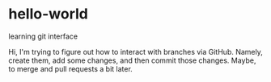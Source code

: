 # hello-world
learning git interface


Hi, I'm trying to figure out how to interact with branches via GitHub.
Namely, create them, add some changes, and then commit those changes.
Maybe, to merge and pull requests a bit later.
